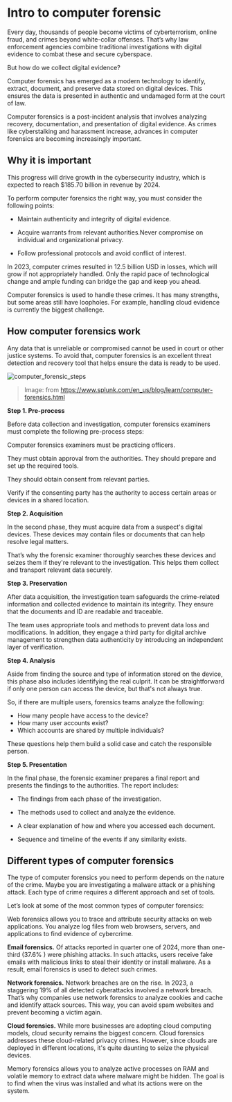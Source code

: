 # Intro to computer forensic

Every day, thousands of people become victims of cyberterrorism, online fraud, and crimes beyond white-collar offenses. That’s why law enforcement agencies combine traditional investigations with digital evidence to combat these and secure cyberspace.

But how do we collect digital evidence?

Computer forensics has emerged as a modern technology to identify, extract, document, and preserve data stored on digital devices. This ensures the data is presented in authentic and undamaged form at the court of law.

Computer forensics is a post-incident analysis that involves analyzing recovery, documentation, and presentation of digital evidence. As crimes like cyberstalking and harassment increase, advances in computer forensics are becoming increasingly important.

## Why it is important

This progress will drive growth in the cybersecurity industry, which is expected to reach $185.70 billion in revenue by 2024.

To perform computer forensics the right way, you must consider the following points:  

* Maintain authenticity and integrity of digital evidence.

* Acquire warrants from relevant authorities.Never compromise on individual and organizational privacy.

* Follow professional protocols and avoid conflict of interest.

In 2023, computer crimes resulted in 12.5 billion USD in losses, which will grow if not appropriately handled. Only the rapid pace of technological change and ample funding can bridge the gap and keep you ahead. 

Computer forensics is used to handle these crimes. It has many strengths, but some areas still have loopholes. For example, handling cloud evidence is currently the biggest challenge.

## How computer forensics work

Any data that is unreliable or compromised cannot be used in court or other justice systems. To avoid that, computer forensics is an excellent threat detection and recovery tool that helps ensure the data is ready to be used. 

![computer_forensic_steps](computer_forensic_steps.png)
>Image: from https://www.splunk.com/en_us/blog/learn/computer-forensics.html


**Step 1. Pre-process**

Before data collection and investigation, computer forensics examiners must complete the following pre-process steps:

Computer forensics examiners must be practicing officers.

They must obtain approval from the authorities.
They should prepare and set up the required tools.

They should obtain consent from relevant parties.

Verify if the consenting party has the authority to access certain areas or devices in a shared location.

**Step 2. Acquisition**

In the second phase, they must acquire data from a suspect's digital devices. These devices may contain files or documents that can help resolve legal matters.

That’s why the forensic examiner thoroughly searches these devices and seizes them if they're relevant to the investigation. This helps them collect and transport relevant data securely.

**Step 3. Preservation**

After data acquisition, the investigation team safeguards the crime-related information and collected evidence to maintain its integrity. They ensure that the documents and ID are readable and traceable.

The team uses appropriate tools and methods to prevent data loss and modifications. In addition, they engage a third party for digital archive management to strengthen data authenticity by introducing an independent layer of verification.

**Step 4. Analysis**

Aside from finding the source and type of information stored on the device, this phase also includes identifying the real culprit. It can be straightforward if only one person can access the device, but that's not always true.

So, if there are multiple users, forensics teams analyze the following:

* How many people have access to the device?
* How many user accounts exist?
* Which accounts are shared by multiple individuals?

These questions help them build a solid case and catch the responsible person.

**Step 5. Presentation**

In the final phase, the forensic examiner prepares a final report and presents the findings to the authorities. The report includes:

* The findings from each phase of the investigation.

* The methods used to collect and analyze the evidence.

* A clear explanation of how and where you accessed each document.

* Sequence and timeline of the events if any similarity exists.

## Different types of computer forensics

The type of computer forensics you need to perform depends on the nature of the crime. Maybe you are investigating a malware attack or a phishing attack. Each type of crime requires a different approach and set of tools.  

Let’s look at some of the most common types of computer forensics:

Web forensics allows you to trace and attribute security attacks on web applications. You analyze log files from web browsers, servers, and applications to find evidence of cybercrime.

**Email forensics.** Of attacks reported in quarter one of 2024, more than one-third (37.6% ) were phishing attacks. In such attacks, users receive fake emails with malicious links to steal their identity or install malware. As a result, email forensics is used to detect such crimes.

**Network forensics.** Network breaches are on the rise. In 2023, a staggering 19% of all detected cyberattacks involved a network breach. That’s why companies use network forensics to analyze cookies and cache and identify attack sources. This way, you can avoid spam websites and prevent becoming a victim again.

**Cloud forensics.** While more businesses are adopting cloud computing models, cloud security remains the biggest concern. Cloud forensics addresses these cloud-related privacy crimes. However, since clouds are deployed in different locations, it's quite daunting to seize the physical devices.

Memory forensics allows you to analyze active processes on RAM and volatile memory to extract data where malware might be hidden. The goal is to find when the virus was installed and what its actions were on the system.